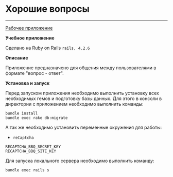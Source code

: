 # Хорошие вопросы

---

[Рабочее приложение](https://askme1.herokuapp.com/)

**Учебное приложение**

Сделано на Ruby on Rails `rails, 4.2.6`

**Описание**

Приложение предназначено для общения между пользователями в формате "вопрос - ответ".

**Установка и запуск**

Перед запуском приложения необходимо выполнить установку всех необходимых гемов и подготовку базы данных. Для этого в консоли в директории с приложением необходимо выполнить команды:

```
bundle install
bundle exec rake db:migrate
```
А так же необходимо установить переменные окружения для работы:

- `
    reCaptcha
`

```
RECAPTCHA_BBQ_SECRET_KEY
RECAPTCHA_BBQ_SITE_KEY
```

Для запуска локального сервера необходимо выполнить команду:

```
bundle exec rails s
```

